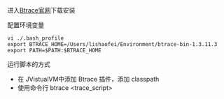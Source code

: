 进入[Btrace官网](https://github.com/btraceio/btrace)下载安装



配置环境变量

```shell
vi ./.bash_profile
export BTRACE_HOME=/Users/lishaofei/Environment/btrace-bin-1.3.11.3
export PATH=$PATH:$BTRACE_HOME
```



运行脚本的方式

- 在 JVistualVM中添加 Btrace 插件，添加 classpath
- 使用命令行 btrace <pid> <trace_script>